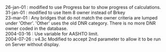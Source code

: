 26-jan-01 : modified to use Progress bar to show progress of calculations.  31-jan-01 : modified to use Item 8 owner  instead of Brkey   23-mar-01 : Any bridges that do not match the owner criteria are lumped under 'Other'. 'Other' uses the old DNR category. There is no more DNR owner coded in the database.  2004-03-16 : Use variable for AASHTO limit.  2004-07-26 : v4.3c Modified to accept 2nd parameter to allow it to be run on Server without display.